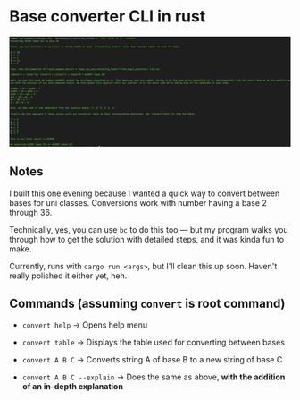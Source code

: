 
# Base converter CLI in rust

<img src="https://github.com/mattrltrent/base_converter/blob/main/assets/ex_1.JPG?raw=true" width="" height="" style="display: inline"/>

## Notes

  

I built this one evening because I wanted a quick way to convert between bases for uni classes. Conversions work with number having a base 2 through 36.

  

Technically, yes, you can use `bc` to do this too — but my program walks you through how to get the solution with detailed steps, and it was kinda fun to make.

  

Currently, runs with `cargo run <args>`, but I'll clean this up soon. Haven't really polished it either yet, heh.

  

## Commands (assuming `convert` is root command)

  

-  `convert help` -> Opens help menu

-  `convert table` -> Displays the table used for converting between bases

-  `convert A B C` -> Converts string A of base B to a new string of base C

-  `convert A B C --explain` -> Does the same as above, **with the addition of an in-depth explanation**